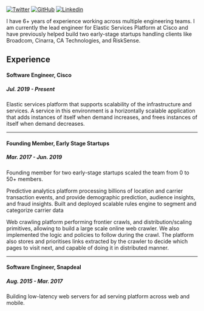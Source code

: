 <p align="left">
  <a href="https://twitter.com/iamfazn"><img src="https://img.shields.io/badge/Twitter-1DA1F2?style=for-the-badge&logo=twitter&logoColor=white" alt="Twitter"></a>
  <a href="https://github.com/iamfazn"><img src="https://img.shields.io/badge/GitHub-100000?style=for-the-badge&logo=github&logoColor=white" alt="GitHub"></a>
  <a href="https://www.linkedin.com/in/fauzanb/"><img src="https://img.shields.io/badge/LinkedIn-0077B5?style=for-the-badge&logo=linkedin&logoColor=white" alt="Linkedin"></a>
</p>

I have 6+ years of experience working across multiple engineering teams. I am currently the lead engineer for Elastic Services Platform at Cisco and have previously helped build two early-stage startups handling clients like Broadcom, Cinarra, CA Technologies, and RiskSense.

## Experience

#### Software Engineer, Cisco

##### Jul. 2019 - Present

Elastic services platform that supports scalability of the infrastructure and services. A service in this environment is a horizontally scalable application that adds instances of itself when demand increases, and frees instances of itself when demand decreases.

------

#### Founding Member, Early Stage Startups

##### Mar. 2017 - Jun. 2019

Founding member for two early-stage startups scaled the team from 0 to 50+ members.

Predictive analytics platform processing billions of location and carrier transaction events, and provide demographic prediction, audience insights, and fraud insights. Built and deployed scalable rules engine to segment and categorize carrier data

Web crawling platform performing frontier crawls, and distribution/scaling primitives, allowing to build a large scale online web crawler. We also implemented the logic and policies to follow during the crawl. The platform also stores and prioritises links extracted by the crawler to decide which pages to visit next, and capable of doing it in distributed manner.

------

#### Software Engineer, Snapdeal

##### Aug. 2015 - Mar. 2017

Building low-latency web servers for ad serving platform across web and mobile.
